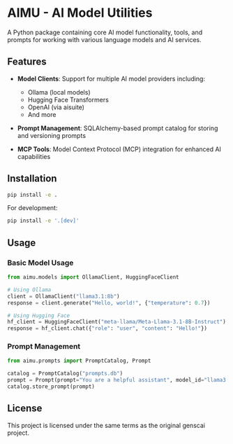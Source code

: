 # AIMU - AI Model Utilities

A Python package containing core AI model functionality, tools, and prompts for working with various language models and AI services.

## Features

- **Model Clients**: Support for multiple AI model providers including:
  - Ollama (local models)
  - Hugging Face Transformers
  - OpenAI (via aisuite)
  - And more

- **Prompt Management**: SQLAlchemy-based prompt catalog for storing and versioning prompts

- **MCP Tools**: Model Context Protocol (MCP) integration for enhanced AI capabilities

## Installation

```bash
pip install -e .
```

For development:
```bash
pip install -e '.[dev]'
```

## Usage

### Basic Model Usage

```python
from aimu.models import OllamaClient, HuggingFaceClient

# Using Ollama
client = OllamaClient("llama3.1:8b")
response = client.generate("Hello, world!", {"temperature": 0.7})

# Using Hugging Face
hf_client = HuggingFaceClient("meta-llama/Meta-Llama-3.1-8B-Instruct")
response = hf_client.chat({"role": "user", "content": "Hello!"})
```

### Prompt Management

```python
from aimu.prompts import PromptCatalog, Prompt

catalog = PromptCatalog("prompts.db")
prompt = Prompt(prompt="You are a helpful assistant", model_id="llama3.1:8b", version=1)
catalog.store_prompt(prompt)
```

## License

This project is licensed under the same terms as the original genscai project.